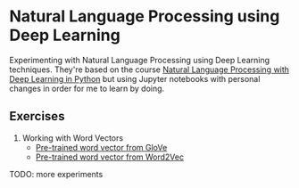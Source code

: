 # Natural Language Processing using Deep Learning

Experimenting with Natural Language Processing using Deep Learning techniques. They're based on the course [Natural Language Processing with Deep Learning in Python](https://www.udemy.com/natural-language-processing-with-deep-learning-in-python/) but using Jupyter notebooks with personal changes in order for me to learn by doing.

## Exercises
1. Working with Word Vectors
    - [Pre-trained word vector from GloVe](Word%20Vectors/Pretrained%20GloVe.ipynb)
    - [Pre-trained word vector from Word2Vec](Word%20Vectors/Pretrained%20Word2Vec.ipynb)

TODO: more experiments
